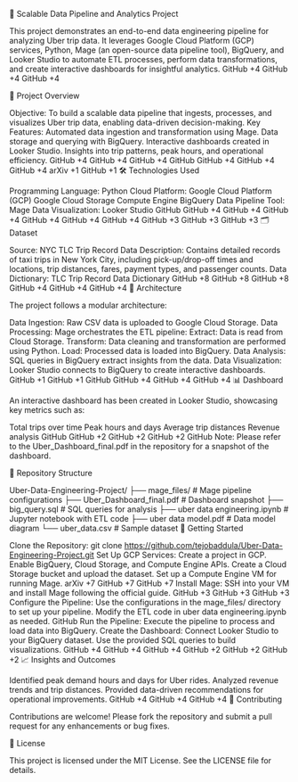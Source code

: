 🚖 Scalable Data Pipeline and Analytics Project 

This project demonstrates an end-to-end data engineering pipeline for analyzing Uber trip data. It leverages Google Cloud Platform (GCP) services, Python, Mage (an open-source data pipeline tool), BigQuery, and Looker Studio to automate ETL processes, perform data transformations, and create interactive dashboards for insightful analytics.
GitHub
+4
GitHub
+4
GitHub
+4

📌 Project Overview

Objective: To build a scalable data pipeline that ingests, processes, and visualizes Uber trip data, enabling data-driven decision-making.
Key Features:
Automated data ingestion and transformation using Mage.
Data storage and querying with BigQuery.
Interactive dashboards created in Looker Studio.
Insights into trip patterns, peak hours, and operational efficiency.
GitHub
+4
GitHub
+4
GitHub
+4
GitHub
GitHub
+4
GitHub
+4
GitHub
+4
arXiv
+1
GitHub
+1
🛠️ Technologies Used

Programming Language: Python
Cloud Platform: Google Cloud Platform (GCP)
Google Cloud Storage
Compute Engine
BigQuery
Data Pipeline Tool: Mage
Data Visualization: Looker Studio
GitHub
GitHub
+4
GitHub
+4
GitHub
+4
GitHub
+4
GitHub
+4
GitHub
+4
GitHub
+3
GitHub
+3
GitHub
+3
🗂️ Dataset

Source: NYC TLC Trip Record Data
Description: Contains detailed records of taxi trips in New York City, including pick-up/drop-off times and locations, trip distances, fares, payment types, and passenger counts.
Data Dictionary: TLC Trip Record Data Dictionary
GitHub
+8
GitHub
+8
GitHub
+8
GitHub
+4
GitHub
+4
GitHub
+4
🧱 Architecture

The project follows a modular architecture:

Data Ingestion:
Raw CSV data is uploaded to Google Cloud Storage.
Data Processing:
Mage orchestrates the ETL pipeline:
Extract: Data is read from Cloud Storage.
Transform: Data cleaning and transformation are performed using Python.
Load: Processed data is loaded into BigQuery.
Data Analysis:
SQL queries in BigQuery extract insights from the data.
Data Visualization:
Looker Studio connects to BigQuery to create interactive dashboards.
GitHub
+1
GitHub
+1
GitHub
GitHub
+4
GitHub
+4
GitHub
+4
📊 Dashboard

An interactive dashboard has been created in Looker Studio, showcasing key metrics such as:

Total trips over time
Peak hours and days
Average trip distances
Revenue analysis
GitHub
GitHub
+2
GitHub
+2
GitHub
+2
GitHub
Note: Please refer to the Uber_Dashboard_final.pdf in the repository for a snapshot of the dashboard.

📁 Repository Structure


Uber-Data-Engineering-Project/
├── mage_files/                 # Mage pipeline configurations
├── Uber_Dashboard_final.pdf    # Dashboard snapshot
├── big_query.sql               # SQL queries for analysis
├── uber data engineering.ipynb # Jupyter notebook with ETL code
├── uber data model.pdf         # Data model diagram
└── uber_data.csv               # Sample dataset
🚀 Getting Started

Clone the Repository:
git clone https://github.com/tejobaddula/Uber-Data-Engineering-Project.git
Set Up GCP Services:
Create a project in GCP.
Enable BigQuery, Cloud Storage, and Compute Engine APIs.
Create a Cloud Storage bucket and upload the dataset.
Set up a Compute Engine VM for running Mage.
arXiv
+7
GitHub
+7
GitHub
+7
Install Mage:
SSH into your VM and install Mage following the official guide.
GitHub
+3
GitHub
+3
GitHub
+3
Configure the Pipeline:
Use the configurations in the mage_files/ directory to set up your pipeline.
Modify the ETL code in uber data engineering.ipynb as needed.
GitHub
Run the Pipeline:
Execute the pipeline to process and load data into BigQuery.
Create the Dashboard:
Connect Looker Studio to your BigQuery dataset.
Use the provided SQL queries to build visualizations.
GitHub
+4
GitHub
+4
GitHub
+4
GitHub
+2
GitHub
+2
GitHub
+2
📈 Insights and Outcomes

Identified peak demand hours and days for Uber rides.
Analyzed revenue trends and trip distances.
Provided data-driven recommendations for operational improvements.
GitHub
+4
GitHub
+4
GitHub
+4
🤝 Contributing

Contributions are welcome! Please fork the repository and submit a pull request for any enhancements or bug fixes.

📄 License

This project is licensed under the MIT License. See the LICENSE file for details.


